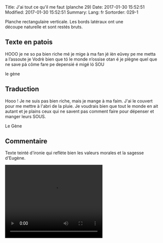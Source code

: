 Title: J'ai tout ce qu'il me faut (planche 29)
Date: 2017-01-30 15:52:51
Modified: 2017-01-30 15:52:51
Summary: 
Lang: fr
Sortorder: 029-1


<figure class="image-block" style="float: right;">
  <img alt="" src="{static}/images/planche_29.png">
  <figcaption style="max-width: 279px"></figcaption>
</figure>
Planche rectangulaire verticale. Les bords latéraux ont une découpe naturelle et sont restés bruts.


## Texte en patois
HOOO  je ne so pa bien riche mé je mige à ma fan jé ièn  eûvey pe me metta a l’assoute  je Vodrè bien que tó le monde n’ossise otan é je plègne quel que ne save pà côme fare pe depensié é migé ló SOU

le gène

## Traduction
Hooo ! Je ne suis pas bien riche, mais je mange à ma faim. J'ai le couvert pour me mettre à l'abri de la pluie. Je voudrais bien que tout le monde en ait autant et je plains ceux qui ne savent pas comment faire pour dépenser et manger leurs  SOUS.

Le Gène

## Commentaire
Texte teinté d'ironie qui reflète bien les valeurs morales et la sagesse d'Eugène.






<video width="320" height="240" controls>
  <source src="https://d1njpgd0ygatdn.cloudfront.net/video_29.mp4" type="video/mp4">
</video>
